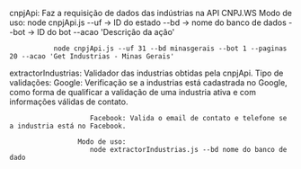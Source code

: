                        
 cnpjApi: Faz a requisição de dados das indústrias na API CNPJ.WS
          Modo de uso:
                node cnpjApi.js 
                --uf -> ID do estado 
                --bd -> nome do banco de dados
                --bot -> ID do bot
                --acao 'Descrição da ação' 
               
               node cnpjApi.js --uf 31 --bd minasgerais --bot 1 --paginas 20 --acao 'Get Industrias - Minas Gerais'                 
                
                
extractorIndustrias: Validador das industrias obtidas pela cnpjApi.
                     Tipo de validações:
                        Google: Verificação se a industrias está cadastrada no Google, 
                        como forma de qualificar a validação de uma industria ativa 
                        e com informações válidas de contato.
                        
                        Facebook: Valida o email de contato e telefone se a industria está no Facebook.
                        
                     Modo de uso:
                        node extractorIndustrias.js --bd nome do banco de dado
                        
